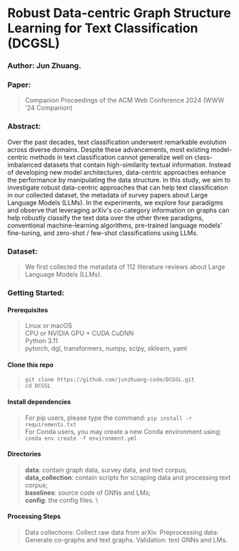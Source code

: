 # Robust Data-centric Graph Structure Learning for Text Classification (DCGSL)

### Author: Jun Zhuang.

### Paper:
> Companion Proceedings of the ACM Web Conference 2024 (WWW '24 Companion)

### Abstract:
> <p align="justify">
Over the past decades, text classification underwent remarkable evolution across diverse domains. Despite these advancements, most existing model-centric methods in text classification cannot generalize well on class-imbalanced datasets that contain high-similarity textual information. Instead of developing new model architectures, data-centric approaches enhance the performance by manipulating the data structure. In this study, we aim to investigate robust data-centric approaches that can help text classification in our collected dataset, the metadata of survey papers about Large Language Models (LLMs). In the experiments, we explore four paradigms and observe that leveraging arXiv's co-category information on graphs can help robustly classify the text data over the other three paradigms, conventional machine-learning algorithms, pre-trained language models' fine-tuning, and zero-shot / few-shot classifications using LLMs.
</p>

### Dataset:
> We first collected the metadata of 112 literature reviews about Large Language Models (LLMs).

### Getting Started:
#### Prerequisites
> Linux or macOS \
> CPU or NVIDIA GPU + CUDA CuDNN \
> Python 3.11 \
> pytorch, dgl, transformers, numpy, scipy, sklearn, yaml

#### Clone this repo
> ```git clone https://github.com/junzhuang-code/DCGSL.git``` \
> ```cd DCGSL```

#### Install dependencies
> For pip users, please type the command: ```pip install -r requirements.txt``` \
> For Conda users, you may create a new Conda environment using: ```conda env create -f environment.yml```

#### Directories
> **data**: contain graph data, survey data, and text corpus; \
> **data_collection**: contain scripts for scraping data and processing text corpus; \
> **baselines**: source code of GNNs and LMs; \
> **config**: the config files. \

#### Processing Steps
> Data collections: Collect raw data from arXiv.
> Preprocessing data: Generate co-graphs and text graphs.
> Validation: test GNNs and LMs.
